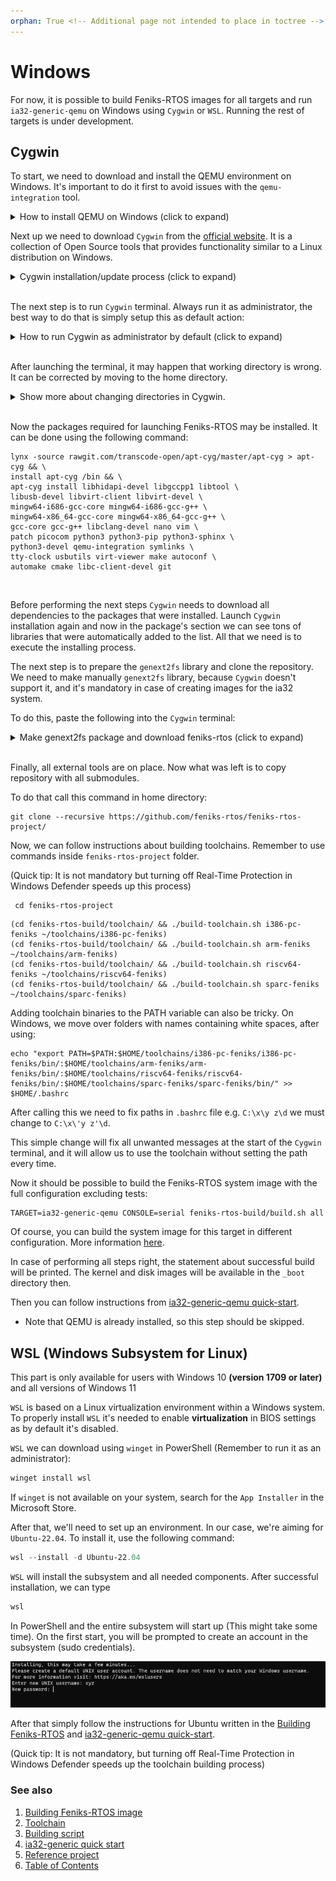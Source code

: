 ```yaml
---
orphan: True <!-- Additional page not intended to place in toctree -->
---
```


# Windows

For now, it is possible to build Feniks-RTOS images for all targets and run `ia32-generic-qemu` on Windows using
`Cygwin` or `WSL`. Running the rest of targets is under development.

## Cygwin

To start, we need to download and install the QEMU environment on Windows. It's important to do it first to avoid issues
with the `qemu-integration` tool.

<details>
<summary> How to install QEMU on Windows (click to expand)</summary>
&nbsp;

To do this, go to the official [QEMU website](https://www.qemu.org/download/#windows) and select a mirror targeted
for your system.

![OS bit selection](_images/qemu-os-select.png)
Then it should be installed with the default configuration.

</details>

Next up we need to download `Cygwin` from the [official website](https://cygwin.com/install.html). It is a collection of
Open Source tools that provides functionality similar to a Linux distribution on Windows.

<details>
<summary> Cygwin installation/update process (click to expand)</summary>
&nbsp;

* The installation process also serves as a package manager. `Cygwin` will ask about a type of installation in our case
it will be first choice (Install from Internet).

![cygwin-download-source](_images/cygwin-download-source.png)

* After that, it will ask about the destination of a root and local package directory

![cygwin-root-dir](_images/cygwin-root-dir.png)
![cygwin-local-directory](_images/cygwin-local-directory.png)

* `Cygwin` has the capability of using host's internet connection, but it needs to be configured with our preferences
(In most scenario it will be System Proxy Settings)

![cygwin-internet-connection](_images/cygwin-internet-connection.png)

* Selection of a mirror for package downloads can be tricky, sometimes it needs to be changed for better results because
not all mirrors have all available packets. That's why it's recommended to install only the necessary ones at first as
it is done in the next instructions.

![cygwin-mirror-selection](_images/cygwin-mirror-selection.png)

* After selecting the mirror, we can select the packages we want. For now only `lynx` and `wget` should be chosen (they
will be installed with required dependencies). Those tools are mandatory to use package manager
`apt-cyg` and install the rest of required packages in Cygwin terminal (explained further).
* Note that `Install` will be printed instead of `Reinstall` in case that you are executing the installation for a first
time.

![cygwin-selecting-packages](_images/cygwin-selecting-packages.png)

* Once these are chosen, proceed to run the installation process.

</details>
  &nbsp;

The next step is to run `Cygwin` terminal.
Always run it as administrator, the best way to do that is simply setup this as default action:

<details>
<summary>How to run Cygwin as administrator by default (click to expand)</summary>
&nbsp;

Right-click on the `Cygwin64Terminal` icon, then go to `Properties` ⇾ `Compatibility` ⇾ `Settings` and choose `Run this
program as an administrator`

</details>
&nbsp;

After launching the terminal, it may happen that working directory is wrong. It can be corrected by moving to the home
directory.

<details>
<summary>Show more about changing directories in Cygwin.</summary>
&nbsp;

To simply change a directory to home, the `cd` command may be used:

```console
cd
```

This will move you to the default home directory placed in `cygwin64/home/admin/` on Windows (`cygwin64` placed in the
Cygwin installation path).
Then the terminal is pointed as `~`, and it determines you are in home directory. It will look like:

```console
pc@user ~
$
```

</details>
&nbsp;

Now the packages required for launching Feniks-RTOS may be installed. It can be done using the following command:

```console
lynx -source rawgit.com/transcode-open/apt-cyg/master/apt-cyg > apt-cyg && \
install apt-cyg /bin && \
apt-cyg install libhidapi-devel libgccpp1 libtool \
libusb-devel libvirt-client libvirt-devel \
mingw64-i686-gcc-core mingw64-i686-gcc-g++ \
mingw64-x86_64-gcc-core mingw64-x86_64-gcc-g++ \
gcc-core gcc-g++ libclang-devel nano vim \
patch picocom python3 python3-pip python3-sphinx \
python3-devel qemu-integration symlinks \
tty-clock usbutils virt-viewer make autoconf \
automake cmake libc-client-devel git
```

&nbsp;

Before performing the next steps `Cygwin` needs to download all dependencies to the packages that were installed.
Launch `Cygwin` installation again and now in the package's section we can see tons of libraries that were automatically
added to the list.
All that we need is to execute the installing process.

The next step is to prepare the `genext2fs` library and clone the repository. We need to make manually `genext2fs`
library, because `Cygwin` doesn't support it, and it's mandatory in case of creating images for the ia32 system.

To do this, paste the following into the `Cygwin` terminal:

<details>
<summary>Make genext2fs package and download feniks-rtos (click to expand)</summary>

&nbsp;

```console
git clone --recursive https://github.com/bestouff/genext2fs &&\
cd genext2fs &&\
./autogen.sh &&\
./configure &&\
make &&\
make install &&\
make check &&\
cd .. &&\
rm -rf genext2fs apt-cyg
```

</details>
&nbsp;

Finally, all external tools are on place.
Now what was left is to copy repository with all submodules.

To do that call this command in home directory:

```console
git clone --recursive https://github.com/feniks-rtos/feniks-rtos-project/
```

Now, we can follow instructions about building toolchains. Remember to use commands inside
`feniks-rtos-project` folder.

(Quick tip: It is not mandatory but turning off Real-Time Protection in Windows Defender speeds up this process)

```console
 cd feniks-rtos-project
```

```text
(cd feniks-rtos-build/toolchain/ && ./build-toolchain.sh i386-pc-feniks ~/toolchains/i386-pc-feniks)
(cd feniks-rtos-build/toolchain/ && ./build-toolchain.sh arm-feniks ~/toolchains/arm-feniks)
(cd feniks-rtos-build/toolchain/ && ./build-toolchain.sh riscv64-feniks ~/toolchains/riscv64-feniks)
(cd feniks-rtos-build/toolchain/ && ./build-toolchain.sh sparc-feniks ~/toolchains/sparc-feniks)

```

Adding toolchain binaries to the PATH variable can also be tricky. On Windows, we move over folders with names
containing white spaces, after using:

```console
echo "export PATH=$PATH:$HOME/toolchains/i386-pc-feniks/i386-pc-feniks/bin/:$HOME/toolchains/arm-feniks/arm-feniks/bin/:$HOME/toolchains/riscv64-feniks/riscv64-feniks/bin/:$HOME/toolchains/sparc-feniks/sparc-feniks/bin/" >> $HOME/.bashrc
```

After calling this we need to fix paths in `.bashrc` file e.g. `C:\x\y z\d` we must change to `C:\x\'y z'\d`.

This simple change will fix all unwanted messages at
the start of the `Cygwin` terminal, and it will allow us to use the toolchain without setting the path every time.

Now it should be possible to build the Feniks-RTOS system image with the full configuration excluding tests:

```console
TARGET=ia32-generic-qemu CONSOLE=serial feniks-rtos-build/build.sh all
```

Of course, you can build the system image for this target in different configuration.
More information [here](../building/script.md).

In case of performing all steps right, the statement about successful build will be printed. The kernel and disk images
will be available in the `_boot` directory then.

Then you can follow instructions from
[ia32-generic-qemu quick-start](../quickstart/ia32-generic-qemu.md).

* Note that QEMU is already installed, so this step should be skipped.

## WSL (Windows Subsystem for Linux)

This part is only available for users with Windows 10 **(version 1709 or later)** and all versions of Windows 11

`WSL` is based on a Linux virtualization environment within a Windows system.
To properly install `WSL` it's needed to enable **virtualization** in BIOS settings as by default it's disabled.

`WSL` we can download using `winget` in PowerShell (Remember to run it as an administrator):

```powershell
winget install wsl
```

If `winget` is not available on your system, search for the `App Installer` in the Microsoft Store.

After that, we'll need to set up an environment. In our case, we're aiming for `Ubuntu-22.04`.
To install it, use the following command:

```powershell
wsl --install -d Ubuntu-22.04
```

`WSL` will install the subsystem and all needed components. After successful installation, we can type

```powershell
wsl
```

In PowerShell and the entire subsystem will start up (This might take some time).
On the first start, you will be prompted to create an account in the subsystem (sudo credentials).

![Sudo Credentials](_images/wsl-sudo-credentials.png)

After that simply follow the instructions for Ubuntu written in the [Building Feniks-RTOS](index.md) and
[ia32-generic-qemu quick-start](../quickstart/ia32-generic-qemu.md).

(Quick tip: It is not mandatory, but turning off Real-Time Protection in Windows Defender speeds up the toolchain
building process)

### See also

1. [Building Feniks-RTOS image](index.md)
2. [Toolchain](toolchain.md)
3. [Building script](script.md)
4. [ia32-generic quick start](../quickstart/ia32-generic-qemu.md)
5. [Reference project](project.md)
6. [Table of Contents](../index.md)
